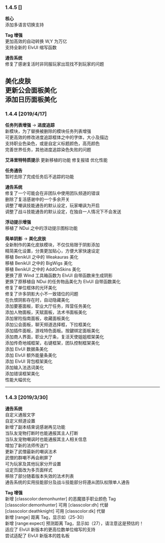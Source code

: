 ### 1.4.5 []

**核心**  
添加多语言切换支持  

**Tag 增强**  
更加高效的自动转换 W,Y 为万亿  
支持全新的 ElvUI 缩写函数  

**通告系统**  
修复了感谢复活时非同服玩家出现找不到玩家的问题  

**美化皮肤**  
更新公会面板美化  
添加日历面板美化  
-----
### 1.4.4 [2019/4/17]

**任务列表增强** -> **进度追踪**  
新模块，为了替换被删除的模块任务列表增强  
可更高效的修改进度追踪框体之中的字体，大小及描边  
支持职业色染色，或是自定义标题颜色，高亮颜色  
完善世界任务，其他进度追踪染色失败的问题

**艾泽里特特质提示**
更新移植的功能
修复报错
优化性能

**任务通告**  
暂时去除了完成任务后不追踪的功能

**通告系统**  
修复了一个可能会在非团队中使用团队频道的错误  
删除了复活感谢中的一个多余开关  
调整了嘲讽技能通告的默认设定，玩家嘲讽为开启  
调整了战斗技能通告的默认设定，在独自一人情况下不会发送  

**浮动提示增强**  
移植了 NDui 之中的浮动提示图标功能  

**简单阴影** -> **美化皮肤**  
全新制作的美化皮肤模块，不仅仅局限于阴影添加  
精简美化设置，分类更加贴心，方便大家快速设定  
移植 BenikUI 之中的 Weakauras 美化  
移植 BenikUI 之中的 BigWigs 美化  
移植 BenikUI 之中的 AddOnSkins 美化  
更换了原 Wind 工具箱函数为 ElvUI 自带函数来生成阴影  
更换了原移植自 NDui 的任务物品美化为 ElvUI 自带函数美化  
修复了单位框体的光环美化  
修复了许多阴影大小不一致错位的问题  
在仇恨阴影存在时，自动隐藏美化  
添加要塞面板，职业大厅任务，阵营任务美化  
添加人物面板，天赋面板，法术书面板美化  
添加冒险指南面板，收藏面板美化  
添加公会面板，聊天频道选择框，下拉框美化  
添加插件面板，游戏特色面板。按鍵绑定面板美化  
添加商人界面，职业大厅条，复活天使姐姐框架美化  
添加传奇地城框架，右键框架，团队控制框架美化  
添加 ElvUI 数据条美化  
添加 ElvUI 额外能量条美化  
添加 ElvUI 背包框架美化  
添加输入法选词美化  
添加错误框架美化  
性能大幅优化  

-----
### 1.4.3 [2019/3/30]

**通告系统**  
自定义通报文字  
自定义频道设置  
新增了副本结束说感谢再见功能  
当队友宠物打断时也能通报其主人打断  
当队友宠物嘲讽时也能通报其主人相关信息  
增加了新的法师传送门  
更新了武僧最新的嘲讽法术  
武僧的群嘲不再会刷屏了  
可为玩家及其他玩家分开设置  
设定页面改为多页面样式  
移除了部分随着版本失效的法术列表  
通告系统的实用技能部分及战斗技能部分将遵从团队权限单人通告

**Tag 增强**  
新增 [classcolor:demonhunter] 的恶魔猎手职业颜色 Tag  
[classcolor:demonhunter] 可用 [classcolor:dh] 代替  
[classcolor:deathknight] 可用 [classcolor:dk] 代替  
新增 [range] 距离 Tag，显示如（25-30）  
新增 [range:expect] 预测距离 Tag，显示如（27），请注意这是预估的！  
适应了 ElvUI 新版本的更高位数单位缩写的支持  
尝试适配了 ElvUI 新版本的姓名板  